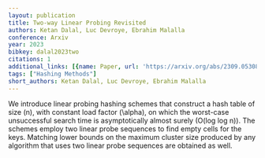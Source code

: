 ```yaml
---
layout: publication
title: Two-way Linear Probing Revisited
authors: Ketan Dalal, Luc Devroye, Ebrahim Malalla
conference: Arxiv
year: 2023
bibkey: dalal2023two
citations: 1
additional_links: [{name: Paper, url: 'https://arxiv.org/abs/2309.05308'}]
tags: ["Hashing Methods"]
short_authors: Ketan Dalal, Luc Devroye, Ebrahim Malalla
---
```

We introduce linear probing hashing schemes that construct a hash table of
size \(n\), with constant load factor \(\alpha\), on which the worst-case
unsuccessful search time is asymptotically almost surely \(O(log log n)\). The
schemes employ two linear probe sequences to find empty cells for the keys.
Matching lower bounds on the maximum cluster size produced by any algorithm
that uses two linear probe sequences are obtained as well.